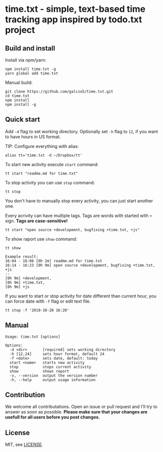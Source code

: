 # time.txt - simple, text-based time tracking app inspired by todo.txt project

## Build and install
Install via npm/yarn:
```
npm install time.txt -g
yarn global add time.txt
```

Manual build:
```
git clone https://github.com/galczo5/time.txt.git
cd time.txt
npm install
npm install -g
```

## Quick start
Add `-d` flag to set working directory. Optionally set `-h` flag to `12`, if you want to have hours in US format.

TIP: Configure everything with alias:

```
alias tt='time.txt -d ~/Dropbox/tt'
```

To start new activity execute `start` command:
```
tt start "readme.md for time.txt"
```

To stop activity you can use `stop` command:
```
tt stop
```

You don't have to manually stop every activity, you can just start another one.

Every acrivity can have multiple tags. Tags are words with started with `+` sign. **Tags are case-sensitive!**
```
tt start "open source +development, bugfixing +time.txt, +js"
```

To show raport use `show` command:
```
tt show

Example result:
16:04 - 16:06 [0h 2m] readme.md for time.txt
16:14 - 16:23 [0h 9m] open source +development, bugfixing +time.txt, +js
--
[0h 9m] +development, 
[0h 9m] +time.txt, 
[0h 9m] +js 
```

If you want to start or stop activity for date different than current hour, you can force date with `-f` flag or edit text file.
```
tt stop -f '2018-10-28 16:20'
```

## Manual
```
Usage: time.txt [options]

Options:
  -d <dir>       [required] sets working directory
  -h [12,24]     sets hour format, default 24
  -f <date>      sets date, default: today
  start <name>   starts new activity
  stop           stops current activity
  show           shows report
  -v, --version  output the version number
  -h, --help     output usage information
```

## Contribution
We welcome all contributations. Open an issue or pull request and I'll try to answer as soon as possible.
**Please make sure that your changes are usefull for all users before you post changes.**

## License
MIT, see [LICENSE](./license.org).
